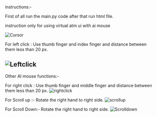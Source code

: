 instructions:-

First of all run the main.py code 
after that run html file.

instruction only for using virtual atm ui with ai mouse

![Cursor](https://user-images.githubusercontent.com/56551899/235883286-568d8b9b-4782-4385-b42c-c390c9b764fb.png)

For left click : Use thumb finger and index finger and distance between them less than 20 px.

![Leftclick](https://user-images.githubusercontent.com/56551899/235883203-58024056-d848-4748-b13e-59c431068f1e.png)
-----------------------------------------------------------------------------------------------------------------------------------------------------------------------------------------------------------------------------------------


Other AI mouse functions:-

For right click : Use thumb finger and middle finger and distance between them less than 20 px.
![rightclick](https://user-images.githubusercontent.com/56551899/235883179-67fa73e8-9ad4-4c8b-ba61-933b72bc8c87.png)


For Scroll up :-
Rotate the right hand to right side.
![scrollup](https://user-images.githubusercontent.com/56551899/235883107-3019719a-12ca-4e66-9cc7-cadcb8d3c9ca.png)


For Scroll Down:-
Rotate the right hand to right side.
![Scrolldown](https://user-images.githubusercontent.com/56551899/235883122-1fe7a19f-886d-435f-96dd-a47ae3af59ae.png)
